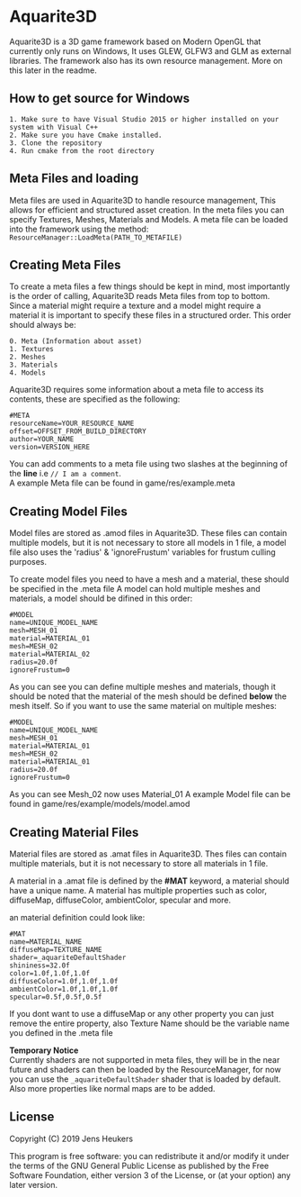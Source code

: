# Aquarite3D
Aquarite3D is a 3D game framework based on Modern OpenGL that currently only runs on Windows, 
It uses GLEW, GLFW3 and GLM as external libraries. The framework also has its own resource management. 
More on this later in the readme.

## How to get source for Windows
    1. Make sure to have Visual Studio 2015 or higher installed on your system with Visual C++
    2. Make sure you have Cmake installed.
    3. Clone the repository
    4. Run cmake from the root directory
   
## Meta Files and loading
Meta files are used in Aquarite3D to handle resource management, This allows for efficient and structured asset creation.
In the meta files you can specify Textures, Meshes, Materials and Models.
A meta file can be loaded into the framework using the method:
``` ResourceManager::LoadMeta(PATH_TO_METAFILE)```

## Creating Meta Files
To create a meta files a few things should be kept in mind, most importantly is the order of calling, Aquarite3D reads
Meta files from top to bottom. Since a material might require a texture and a model might require a material it is 
important to specify these files in a structured order. This order should always be:
```
0. Meta (Information about asset)
1. Textures
2. Meshes
3. Materials
4. Models
```

Aquarite3D requires some information about a meta file to access its contents, these are specified as the following:
```
#META
resourceName=YOUR_RESOURCE_NAME
offset=OFFSET_FROM_BUILD_DIRECTORY
author=YOUR_NAME
version=VERSION_HERE
```

You can add comments to a meta file using two slashes at the beginning of the <b>line</b> i.e ```// I am a comment```. </br>
A example Meta file can be found in game/res/example.meta

## Creating Model Files
Model files are stored as .amod files in Aquarite3D. These files can contain multiple models, but it is not necessary to store all models in 1 file, a model file also uses the 'radius' & 'ignoreFrustum' variables for frustum culling purposes.

To create model files you need to have a mesh and a material, these should be specified in the .meta file
A model can hold multiple meshes and materials, a model should be difined in this order:
```
#MODEL
name=UNIQUE_MODEL_NAME
mesh=MESH_01
material=MATERIAL_01
mesh=MESH_02
material=MATERIAL_02
radius=20.0f
ignoreFrustum=0
```
As you can see you can define multiple meshes and materials, though it should be noted that the material of the mesh should be defined <b>below</b> the mesh itself. So if you want to use the same material on multiple meshes:
```
#MODEL
name=UNIQUE_MODEL_NAME
mesh=MESH_01
material=MATERIAL_01
mesh=MESH_02
material=MATERIAL_01
radius=20.0f
ignoreFrustum=0
```
As you can see Mesh_02 now uses Material_01
A example Model file can be found in game/res/example/models/model.amod

## Creating Material Files
Material files are stored as .amat files in Aquarite3D. Thes files can contain multiple materials, but it is not necessary to store all materials in 1 file.

A material in a .amat file is defined by the <b>#MAT</b> keyword, a material should have a unique name.
A material has multiple properties such as color, diffuseMap, diffuseColor, ambientColor, specular and more.

an material definition could look like:
```
#MAT
name=MATERIAL_NAME
diffuseMap=TEXTURE_NAME
shader=_aquariteDefaultShader
shininess=32.0f
color=1.0f,1.0f,1.0f
diffuseColor=1.0f,1.0f,1.0f
ambientColor=1.0f,1.0f,1.0f
specular=0.5f,0.5f,0.5f
```
If you dont want to use a diffuseMap or any other property you can just remove the entire property, also Texture Name should be the variable name you defined in the .meta file

<b> Temporary Notice </b></br>
Currently shaders are not supported in meta files, they will be in the near future and shaders can then be loaded by the ResourceManager, for now you can use the ```_aquariteDefaultShader``` shader that is loaded by default. 
Also more properties like normal maps are to be added.

## License

Copyright (C) 2019  Jens Heukers

This program is free software: you can redistribute it and/or modify
it under the terms of the GNU General Public License as published by
the Free Software Foundation, either version 3 of the License, or
(at your option) any later version.
